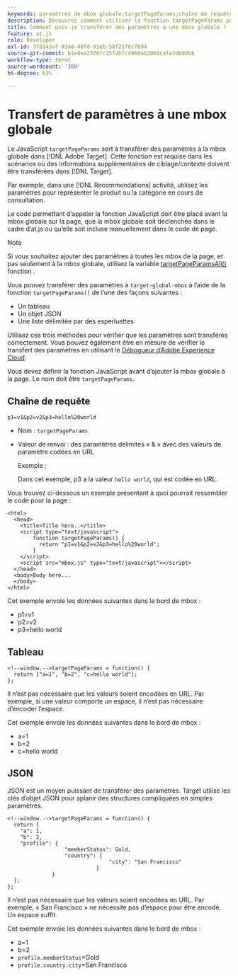 ```yaml
---
keywords: paramètres de mbox globale;targetPageParams;chaîne de requête;tableau;json;dtm
description: Découvrez comment utiliser la fonction targetPageParams pour transmettre des informations de ciblage ou de contexte supplémentaires à l’Adobe [!DNL Target] mbox globale.
title: Comment puis-je transférer des paramètres à une mbox globale ?
feature: at.js
role: Developer
exl-id: 37d143af-83a8-48fd-91eb-58f21f8c7b94
source-git-commit: b1e8ea2370fc15f4bfcd960ab2960cafe2db92b8
workflow-type: tm+mt
source-wordcount: '389'
ht-degree: 63%

---
```


# Transfert de paramètres à une mbox globale

Le JavaScript `targetPageParams` sert à transférer des paramètres à la mbox globale dans [!DNL Adobe Target]. Cette fonction est requise dans les scénarios où des informations supplémentaires de ciblage/contexte doivent être transférées dans [!DNL Target].

Par exemple, dans une [!DNL Recommendations] activité, utilisez les paramètres pour représenter le produit ou la catégorie en cours de consultation.

Le code permettant d’appeler la fonction JavaScript doit être placé avant la mbox globale sur la page, que la mbox globale soit déclenchée dans le cadre d’at.js ou qu’elle soit incluse manuellement dans le code de page.

>[!NOTE]
>
>Si vous souhaitez ajouter des paramètres à toutes les mbox de la page, et pas seulement à la mbox globale, utilisez la variable [targetPageParamsAll()](https://developer.adobe.com/target/implement/client-side/atjs/atjs-functions/targetpageparamsall/) fonction .

Vous pouvez transférer des paramètres à `target-global-mbox` à l’aide de la fonction `targetPageParams()` de l’une des façons suivantes :

* Un tableau
* Un objet JSON
* Une liste délimitée par des esperluettes

Utilisez ces trois méthodes pour vérifier que les paramètres sont transférés correctement. Vous pouvez également être en mesure de vérifier le transfert des paramètres en utilisant le [Débogueur d’Adobe Experience Cloud](https://experienceleague.adobe.com/docs/debugger/using/experience-cloud-debugger.html).

Vous devez définir la fonction JavaScript avant d’ajouter la mbox globale à la page. Le nom doit être `targetPageParams`.

## Chaîne de requête

```
p1=v1&p2=v2&p3=hello%20world
```

* Nom : `targetPageParams`
* Valeur de renvoi : des paramètres délimités « &amp; » avec des valeurs de paramètre codées en URL

   Exemple :

   Dans cet exemple, p3 a la valeur `hello world`, qui est codée en URL.

Vous trouvez ci-dessous un exemple présentant à quoi pourrait ressembler le code pour la page :

```
<html> 
  <head> 
    <title>Title here..</title> 
    <script type="text/javascript"> 
        function targetPageParams() { 
          return "p1=v1&p2=v2&p3=hello%20world";
        } 
    </script> 
    <script src="mbox.js" type="text/javascript"></script> 
  </head> 
  <body>Body here... 
  </body> 
</html>
```

Cet exemple envoie les données suivantes dans le bord de mbox :

* p1=v1
* p2=v2
* p3=hello world

## Tableau

```
<!--window.-->targetPageParams = function() { 
  return ["a=1", "b=2", "c=hello world"]; 
}; 
```

Il n’est pas nécessaire que les valeurs soient encodées en URL. Par exemple, si une valeur comporte un espace, il n’est pas nécessaire d’encoder l’espace.

Cet exemple envoie les données suivantes dans le bord de mbox :

* a=1
* b=2
* c=hello world

## JSON

JSON est un moyen puissant de transférer des paramètres. Target utilise les clés d’objet JSON pour aplanir des structures compliquées en simples paramètres.

```
<!--window.-->targetPageParams = function() { 
  return { 
    "a": 1, 
    "b": 2, 
    "profile": { 
                  "memberStatus": Gold, 
                  "country": { 
                                "city": "San Francisco" 
                            } 
              } 
  }; 
}; 
```

Il n’est pas nécessaire que les valeurs soient encodées en URL. Par exemple, « San Francisco » ne nécessite pas d’espace pour être encodé. Un espace suffit.

Cet exemple envoie les données suivantes dans le bord de mbox :

* a=1
* b=2
* `profile.memberStatus`=Gold
* `profile.country.city`=San Francisco
